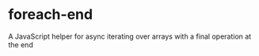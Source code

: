 # foreach-end
A JavaScript helper for async iterating over arrays with a final operation at the end
